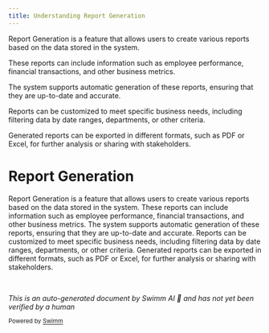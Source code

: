 ```yaml
---
title: Understanding Report Generation
---
```

Report Generation is a feature that allows users to create various reports based on the data stored in the system.

These reports can include information such as employee performance, financial transactions, and other business metrics.

The system supports automatic generation of these reports, ensuring that they are up-to-date and accurate.

Reports can be customized to meet specific business needs, including filtering data by date ranges, departments, or other criteria.

Generated reports can be exported in different formats, such as PDF or Excel, for further analysis or sharing with stakeholders.

# Report Generation

Report Generation is a feature that allows users to create various reports based on the data stored in the system. These reports can include information such as employee performance, financial transactions, and other business metrics. The system supports automatic generation of these reports, ensuring that they are up-to-date and accurate. Reports can be customized to meet specific business needs, including filtering data by date ranges, departments, or other criteria. Generated reports can be exported in different formats, such as PDF or Excel, for further analysis or sharing with stakeholders.

&nbsp;

*This is an auto-generated document by Swimm AI 🌊 and has not yet been verified by a human*

<SwmMeta version="3.0.0" repo-id="Z2l0aHViJTNBJTNBa2VsbG8lM0ElM0Fzd2ltbWlv" repo-name="kello" doc-type="overview"><sup>Powered by [Swimm](/)</sup></SwmMeta>
